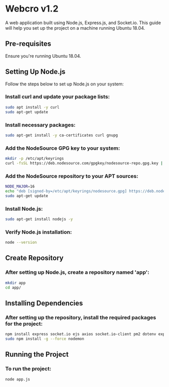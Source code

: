 # Webcro v1.2

A web application built using Node.js, Express.js, and Socket.io. This guide will help you set up the project on a machine running Ubuntu 18.04.

## Pre-requisites
Ensure you're running Ubuntu 18.04.

## Setting Up Node.js
Follow the steps below to set up Node.js on your system:

### Install curl and update your package lists:
```bash
sudo apt install -y curl
sudo apt-get update
```

### Install necessary packages:
```bash
sudo apt-get install -y ca-certificates curl gnupg
```

### Add the NodeSource GPG key to your system:
```bash
mkdir -p /etc/apt/keyrings
curl -fsSL https://deb.nodesource.com/gpgkey/nodesource-repo.gpg.key | sudo gpg --dearmor -o /etc/apt/keyrings/nodesource.gpg
```

### Add the NodeSource repository to your APT sources:

```bash
NODE_MAJOR=16
echo "deb [signed-by=/etc/apt/keyrings/nodesource.gpg] https://deb.nodesource.com/node_$NODE_MAJOR.x nodistro main" | sudo tee /etc/apt/sources.list.d/nodesource.list
sudo apt-get update
```

### Install Node.js:
```bash
sudo apt-get install nodejs -y
```

### Verify Node.js installation:
```bash
node --version
```

## Create Repository

### After setting up Node.js, create a repository named 'app':
```bash
mkdir app
cd app/
```

## Installing Dependencies

### After setting up the repository, install the required packages for the project:

```bash
npm install express socket.io ejs axios socket.io-client pm2 dotenv express-session node-fetch node-telegram-bot-api
sudo npm install -g --force nodemon
```
## Running the Project

### To run the project:
```bash
node app.js
```
